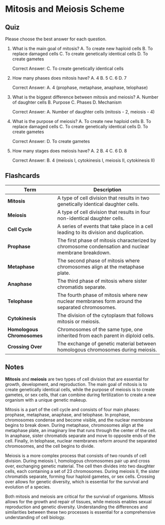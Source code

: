  Mitosis and Meiosis Scheme
=========================

Quiz
----

Please choose the best answer for each question.

1. What is the main goal of mitosis?
A. To create new haploid cells
B. To replace damaged cells
C. To create genetically identical cells
D. To create gametes
  
    Correct Answer: C. To create genetically identical cells

2. How many phases does mitosis have?
A. 4
B. 5
C. 6
D. 7
  
    Correct Answer: A. 4 (prophase, metaphase, anaphase, telophase)

3. What is the biggest difference between mitosis and meiosis?
A. Number of daughter cells
B. Purpose
C. Phases
D. Mechanism
  
    Correct Answer: A. Number of daughter cells (mitosis - 2, meiosis - 4)

4. What is the purpose of meiosis?
A. To create new haploid cells
B. To replace damaged cells
C. To create genetically identical cells
D. To create gametes
  
    Correct Answer: D. To create gametes

5. How many stages does meiosis have?
A. 2
B. 4
C. 6
D. 8
  
    Correct Answer: B. 4 (meiosis I, cytokinesis I, meiosis II, cytokinesis II)

Flashcards
----------

| Term                  | Description                                                                                           |
|-----------------------|-------------------------------------------------------------------------------------------------------|
| **Mitosis**           | A type of cell division that results in two genetically identical daughter cells.                      |
| **Meiosis**           | A type of cell division that results in four non-identical daughter cells.                          |
| **Cell Cycle**        | A series of events that take place in a cell leading to its division and duplication.                  |
| **Prophase**          | The first phase of mitosis characterized by chromosome condensation and nuclear membrane breakdown.   |
| **Metaphase**         | The second phase of mitosis where chromosomes align at the metaphase plate.                            |
| **Anaphase**          | The third phase of mitosis where sister chromatids separate.                                          |
| **Telophase**         | The fourth phase of mitosis where new nuclear membranes form around the separated chromosomes.       |
| **Cytokinesis**       | The division of the cytoplasm that follows mitosis or meiosis.                                          |
| **Homologous Chromosomes** | Chromosomes of the same type, one inherited from each parent in diploid cells.                          |
| **Crossing Over**     | The exchange of genetic material between homologous chromosomes during meiosis.                        |

Notes
-----

**Mitosis** and **meiosis** are two types of cell division that are essential for growth, development, and reproduction. The main goal of mitosis is to create genetically identical cells, while the purpose of meiosis is to create gametes, or sex cells, that can combine during fertilization to create a new organism with a unique genetic makeup.

Mitosis is a part of the cell cycle and consists of four main phases: prophase, metaphase, anaphase, and telophase. In prophase, chromosomes condense and become visible, and the nuclear membrane begins to break down. During metaphase, chromosomes align at the metaphase plate, an imaginary line that runs through the center of the cell. In anaphase, sister chromatids separate and move to opposite ends of the cell. Finally, in telophase, nuclear membranes reform around the separated chromosomes, and the cell begins to divide.

Meiosis is a more complex process that consists of two rounds of cell division. During meiosis I, homologous chromosomes pair up and cross over, exchanging genetic material. The cell then divides into two daughter cells, each containing a set of 23 chromosomes. During meiosis II, the sister chromatids separate, forming four haploid gametes, or sex cells. Crossing over allows for genetic diversity, which is essential for the survival and evolution of a species.

Both mitosis and meiosis are critical for the survival of organisms. Mitosis allows for the growth and repair of tissues, while meiosis enables sexual reproduction and genetic diversity. Understanding the differences and similarities between these two processes is essential for a comprehensive understanding of cell biology.